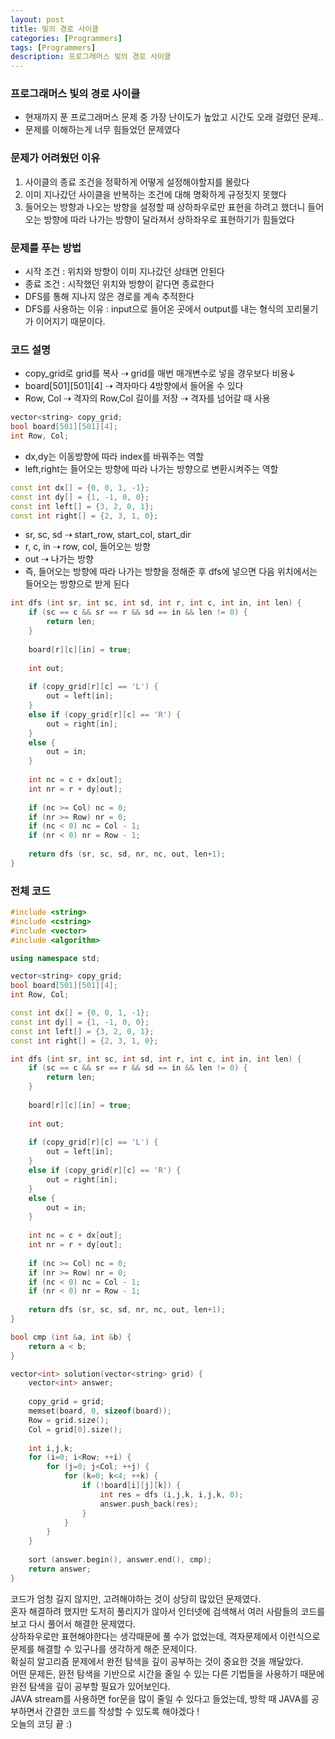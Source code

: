 ```yaml
---
layout: post
title: 빛의 경로 사이클
categories: [Programmers]
tags: [Programmers]
description: 프로그래머스 빛의 경로 사이클
---
```


### 프로그래머스 빛의 경로 사이클

- 현재까지 푼 프로그래머스 문제 중 가장 난이도가 높았고 시간도 오래 걸렸던 문제..
- 문제를 이해하는게 너무 힘들었던 문제였다



### 문제가 어려웠던 이유

1. 사이클의 종료 조건을 정확하게 어떻게 설정해야할지를 몰랐다
2. 이미 지나갔던 사이클을 반복하는 조건에 대해 명확하게 규정짓지 못했다
3. 들어오는 방향과 나오는 방향을 설정할 때 상하좌우로만 표현을 하려고 했더니 들어오는 방향에 따라 나가는 방향이 달라져서 상하좌우로 표현하기가 힘들었다



### 문제를 푸는 방법

- 시작 조건 : 위치와 방향이 이미 지나갔던 상태면 안된다
- 종료 조건 : 시작했던 위치와 방향이 같다면 종료한다
- DFS를 통해 지나지 않은 경로를 계속 추적한다
- DFS를 사용하는 이유 : input으로 들어온 곳에서 output를 내는 형식의 꼬리물기가 이어지기 때문이다.



### 코드 설명

- copy_grid로 grid를 복사 ⇢ grid를 매번 매개변수로 넣을 경우보다 비용↓
- board[501][501][4] ⇢ 격자마다 4방향에서 들어올 수 있다
- Row, Col ⇢ 격자의 Row,Col 길이를 저장 ⇢ 격자를 넘어갈 때 사용

```c++
vector<string> copy_grid;
bool board[501][501][4];
int Row, Col;
```

- dx,dy는 이동방향에 따라 index를 바꿔주는 역할
- left,right는 들어오는 방향에 따라 나가는 방향으로 변환시켜주는 역할

```c++
const int dx[] = {0, 0, 1, -1};
const int dy[] = {1, -1, 0, 0}; 
const int left[] = {3, 2, 0, 1};
const int right[] = {2, 3, 1, 0};
```

- sr, sc, sd ⇢ start_row, start_col, start_dir
- r, c, in ⇢ row, col, 들어오는 방향
- out ⇢ 나가는 방향
- 즉, 들어오는 방향에 따라 나가는 방향을 정해준 후 dfs에 넣으면 다음 위치에서는 들어오는 방향으로 받게 된다

```c++
int dfs (int sr, int sc, int sd, int r, int c, int in, int len) {
    if (sc == c && sr == r && sd == in && len != 0) {
        return len;
    }
    
    board[r][c][in] = true;
    
    int out;
    
    if (copy_grid[r][c] == 'L') {
        out = left[in];
    }
    else if (copy_grid[r][c] == 'R') {
        out = right[in];
    }
    else {
        out = in;
    }
    
    int nc = c + dx[out];
    int nr = r + dy[out];
    
    if (nc >= Col) nc = 0;
    if (nr >= Row) nr = 0;
    if (nc < 0) nc = Col - 1;
    if (nr < 0) nr = Row - 1;
    
    return dfs (sr, sc, sd, nr, nc, out, len+1);
}
```


### 전체 코드

```c++
#include <string>
#include <cstring>
#include <vector>
#include <algorithm>

using namespace std;

vector<string> copy_grid;
bool board[501][501][4];
int Row, Col;

const int dx[] = {0, 0, 1, -1};
const int dy[] = {1, -1, 0, 0}; 
const int left[] = {3, 2, 0, 1};
const int right[] = {2, 3, 1, 0};

int dfs (int sr, int sc, int sd, int r, int c, int in, int len) {
    if (sc == c && sr == r && sd == in && len != 0) {
        return len;
    }
    
    board[r][c][in] = true;
    
    int out;
    
    if (copy_grid[r][c] == 'L') {
        out = left[in];
    }
    else if (copy_grid[r][c] == 'R') {
        out = right[in];
    }
    else {
        out = in;
    }
    
    int nc = c + dx[out];
    int nr = r + dy[out];
    
    if (nc >= Col) nc = 0;
    if (nr >= Row) nr = 0;
    if (nc < 0) nc = Col - 1;
    if (nr < 0) nr = Row - 1;
    
    return dfs (sr, sc, sd, nr, nc, out, len+1);
}

bool cmp (int &a, int &b) {
    return a < b;
}

vector<int> solution(vector<string> grid) {
    vector<int> answer;
    
    copy_grid = grid;
    memset(board, 0, sizeof(board));
    Row = grid.size();
    Col = grid[0].size();
    
    int i,j,k;
    for (i=0; i<Row; ++i) {
        for (j=0; j<Col; ++j) {
            for (k=0; k<4; ++k) {
                if (!board[i][j][k]) {
                    int res = dfs (i,j,k, i,j,k, 0);
                    answer.push_back(res);
                }
            }
        }
    }
    
    sort (answer.begin(), answer.end(), cmp);
    return answer;
}
```


코드가 엄청 길지 않지만, 고려해야하는 것이 상당히 많았던 문제였다.      
혼자 해결하려 했지만 도저히 풀리지가 않아서 인터넷에 검색해서 여러 사람들의 코드를 보고 다시 풀어서 해결한 문제였다.    
상하좌우로만 표현해야한다는 생각때문에 풀 수가 없었는데, 격자문제에서 이런식으로 문제를 해결할 수 있구나를 생각하게 해준 문제이다.      
확실히 알고리즘 문제에서 완전 탐색을 깊이 공부하는 것이 중요한 것을 깨달았다.   
어떤 문제든, 완전 탐색을 기반으로 시간을 줄일 수 있는 다른 기법들을 사용하기 때문에 완전 탐색을 깊이 공부할 필요가 있어보인다.      
JAVA stream를 사용하면 for문을 많이 줄일 수 있다고 들었는데, 방학 때 JAVA를 공부하면서 간결한 코드를 작성할 수 있도록 해야겠다 !    
오늘의 코딩 끝 :) 